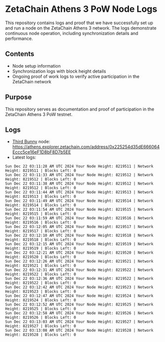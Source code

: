 # ZetaChain Athens 3 PoW Node Logs
This repository contains logs and proof that we have successfully set up and run a node on the ZetaChain Athens 3 network. The logs demonstrate continuous node operation, including synchronization details and performance.

## Contents
- Node setup information
- Synchronization logs with block height details
- Ongoing proof of work logs to verify active participation in the ZetaChain network

## Purpose
This repository serves as documentation and proof of participation in the ZetaChain Athens 3 PoW testnet.

## Logs

- [Third Bunny](https://thirdbunny.xyz/) node: https://athens.explorer.zetachain.com/address/0x225254d35dE666064Eccc5ce16eF1D8bF8D7b5EE
- Latest logs:
```
Sun Dec 22 03:11:28 AM UTC 2024 Your Node Height: 8219511 | Network Height: 8219511 | Blocks Left: 0
Sun Dec 22 03:11:33 AM UTC 2024 Your Node Height: 8219512 | Network Height: 8219512 | Blocks Left: 0
Sun Dec 22 03:11:38 AM UTC 2024 Your Node Height: 8219512 | Network Height: 8219512 | Blocks Left: 0
Sun Dec 22 03:11:44 AM UTC 2024 Your Node Height: 8219513 | Network Height: 8219513 | Blocks Left: 0
Sun Dec 22 03:11:49 AM UTC 2024 Your Node Height: 8219514 | Network Height: 8219514 | Blocks Left: 0
Sun Dec 22 03:11:54 AM UTC 2024 Your Node Height: 8219515 | Network Height: 8219515 | Blocks Left: 0
Sun Dec 22 03:11:59 AM UTC 2024 Your Node Height: 8219516 | Network Height: 8219516 | Blocks Left: 0
Sun Dec 22 03:12:05 AM UTC 2024 Your Node Height: 8219517 | Network Height: 8219517 | Blocks Left: 0
Sun Dec 22 03:12:10 AM UTC 2024 Your Node Height: 8219518 | Network Height: 8219518 | Blocks Left: 0
Sun Dec 22 03:12:15 AM UTC 2024 Your Node Height: 8219519 | Network Height: 8219519 | Blocks Left: 0
Sun Dec 22 03:12:21 AM UTC 2024 Your Node Height: 8219520 | Network Height: 8219520 | Blocks Left: 0
Sun Dec 22 03:12:26 AM UTC 2024 Your Node Height: 8219521 | Network Height: 8219521 | Blocks Left: 0
Sun Dec 22 03:12:31 AM UTC 2024 Your Node Height: 8219522 | Network Height: 8219522 | Blocks Left: 0
Sun Dec 22 03:12:36 AM UTC 2024 Your Node Height: 8219522 | Network Height: 8219522 | Blocks Left: 0
Sun Dec 22 03:12:42 AM UTC 2024 Your Node Height: 8219523 | Network Height: 8219523 | Blocks Left: 0
Sun Dec 22 03:12:47 AM UTC 2024 Your Node Height: 8219524 | Network Height: 8219524 | Blocks Left: 0
Sun Dec 22 03:12:52 AM UTC 2024 Your Node Height: 8219525 | Network Height: 8219525 | Blocks Left: 0
Sun Dec 22 03:12:58 AM UTC 2024 Your Node Height: 8219526 | Network Height: 8219526 | Blocks Left: 0
Sun Dec 22 03:13:03 AM UTC 2024 Your Node Height: 8219527 | Network Height: 8219527 | Blocks Left: 0
Sun Dec 22 03:13:08 AM UTC 2024 Your Node Height: 8219528 | Network Height: 8219528 | Blocks Left: 0
```
